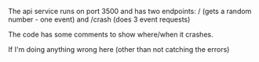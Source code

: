 The api service runs on port 3500 and has two endpoints: / (gets a random number - one event) and /crash (does 3 event requests)

The code has some comments to show where/when it crashes.

If I'm doing anything wrong here (other than not catching the errors)